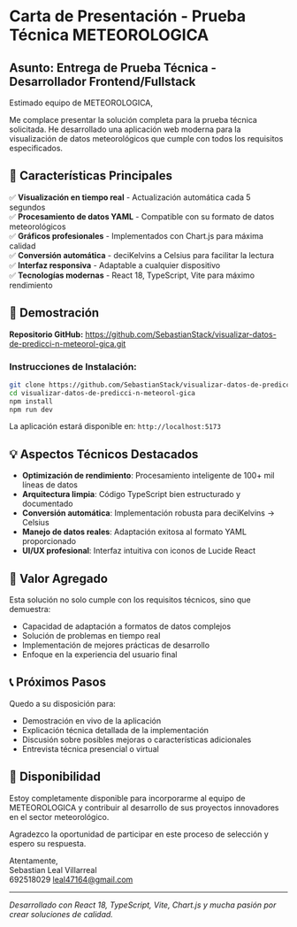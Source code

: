 # Carta de Presentación - Prueba Técnica METEOROLOGICA

## Asunto: Entrega de Prueba Técnica - Desarrollador Frontend/Fullstack

Estimado equipo de METEOROLOGICA,

Me complace presentar la solución completa para la prueba técnica solicitada. He desarrollado una aplicación web moderna para la visualización de datos meteorológicos que cumple con todos los requisitos especificados.

## 🌟 Características Principales

✅ **Visualización en tiempo real** - Actualización automática cada 5 segundos  
✅ **Procesamiento de datos YAML** - Compatible con su formato de datos meteorológicos  
✅ **Gráficos profesionales** - Implementados con Chart.js para máxima calidad  
✅ **Conversión automática** - deciKelvins a Celsius para facilitar la lectura  
✅ **Interfaz responsiva** - Adaptable a cualquier dispositivo  
✅ **Tecnologías modernas** - React 18, TypeScript, Vite para máximo rendimiento  

## 🚀 Demostración

**Repositorio GitHub:** https://github.com/SebastianStack/visualizar-datos-de-predicci-n-meteorol-gica.git

### Instrucciones de Instalación:
```bash
git clone https://github.com/SebastianStack/visualizar-datos-de-predicci-n-meteorol-gica.git
cd visualizar-datos-de-predicci-n-meteorol-gica
npm install
npm run dev
```

La aplicación estará disponible en: `http://localhost:5173`

## 💡 Aspectos Técnicos Destacados

- **Optimización de rendimiento**: Procesamiento inteligente de 100+ mil líneas de datos
- **Arquitectura limpia**: Código TypeScript bien estructurado y documentado
- **Conversión automática**: Implementación robusta para deciKelvins → Celsius
- **Manejo de datos reales**: Adaptación exitosa al formato YAML proporcionado
- **UI/UX profesional**: Interfaz intuitiva con iconos de Lucide React

## 🎯 Valor Agregado

Esta solución no solo cumple con los requisitos técnicos, sino que demuestra:
- Capacidad de adaptación a formatos de datos complejos
- Solución de problemas en tiempo real
- Implementación de mejores prácticas de desarrollo
- Enfoque en la experiencia del usuario final

## 📞 Próximos Pasos

Quedo a su disposición para:
- Demostración en vivo de la aplicación
- Explicación técnica detallada de la implementación
- Discusión sobre posibles mejoras o características adicionales
- Entrevista técnica presencial o virtual

## 🤝 Disponibilidad

Estoy completamente disponible para incorporarme al equipo de METEOROLOGICA y contribuir al desarrollo de sus proyectos innovadores en el sector meteorológico.

Agradezco la oportunidad de participar en este proceso de selección y espero su respuesta.

Atentamente,  
Sebastian Leal Villarreal  
692518029
leal47164@gmail.com


---
*Desarrollado con React 18, TypeScript, Vite, Chart.js y mucha pasión por crear soluciones de calidad.*
